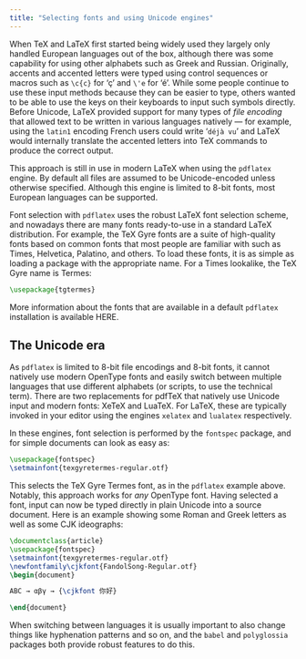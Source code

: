```yaml
---
title: "Selecting fonts and using Unicode engines"
---
```


When TeX and LaTeX first started being widely used they largely only handled European languages out of the box, although there was some capability for using other alphabets such as Greek and Russian.
Originally, accents and accented letters were typed using control sequences or macros such as `\c{c}` for ‘ç’ and `\'e` for ‘é’. While some people continue to use these input methods because they can be easier to type, others wanted to be able to use the keys on their keyboards to input such symbols directly.
Before Unicode, LaTeX provided support for many types of *file encoding* that allowed text to be written in various languages natively — for example, using the `latin1` encoding French users could write ‘`déjà vu`’ and LaTeX would internally translate the accented letters into TeX commands to produce the correct output.

This approach is still in use in modern LaTeX when using the `pdflatex` engine. By default all files are assumed to be Unicode-encoded unless otherwise specified. Although this engine is limited to 8-bit fonts, most European languages can be supported.

Font selection with `pdflatex` uses the robust LaTeX font selection scheme, and nowadays there are many fonts ready-to-use in a standard LaTeX distribution. For example, the TeX Gyre fonts are a suite of high-quality fonts based on common fonts that most people are familiar with such as Times, Helvetica, Palatino, and others. To load these fonts, it is as simple as loading a package with the appropriate name. For a Times lookalike, the TeX Gyre name is Termes:
```latex
\usepackage{tgtermes}
```

More information about the fonts that are available in a default `pdflatex` installation is available HERE.


## The Unicode era

As `pdflatex` is limited to 8-bit file encodings and 8-bit fonts, it cannot natively use modern OpenType fonts and easily switch between multiple languages that use different alphabets (or scripts, to use the technical term).
There are two replacements for pdfTeX that natively use Unicode input and modern fonts: XeTeX and LuaTeX. For LaTeX, these are typically invoked in your editor using the engines `xelatex` and `lualatex` respectively.

In these engines, font selection is performed by the `fontspec` package, and for simple documents can look as easy as:
```latex
\usepackage{fontspec}
\setmainfont{texgyretermes-regular.otf}
```
This selects the TeX Gyre Termes font, as in the `pdflatex` example above. Notably, this approach works for *any* OpenType font.
Having selected a font, input can now be typed directly in plain Unicode into a source document.
Here is an example showing some Roman and Greek letters as well as some CJK ideographs:

```latex
\documentclass{article}
\usepackage{fontspec}
\setmainfont{texgyretermes-regular.otf}
\newfontfamily\cjkfont{FandolSong-Regular.otf}
\begin{document}

ABC → αβγ → {\cjkfont 你好}

\end{document}
```


When switching between languages it is usually important to also
change things like hyphenation patterns and so on, and the `babel` and
`polyglossia` packages both provide robust features to do this.


